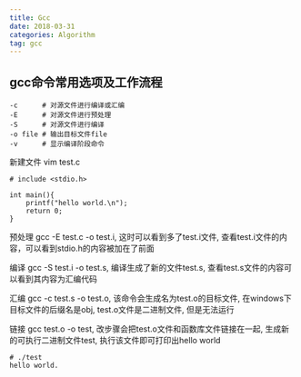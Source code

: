 ```yaml
---
title: Gcc
date: 2018-03-31
categories: Algorithm
tag: gcc
---
```


## gcc命令常用选项及工作流程
```
-c      # 对源文件进行编译或汇编
-E      # 对源文件进行预处理
-S      # 对源文件进行编译
-o file # 输出目标文件file
-v      # 显示编译阶段命令
```

新建文件 vim test.c   
``` 
# include <stdio.h>

int main(){
    printf("hello world.\n");
    return 0;
}
```
<!--more-->

预处理 gcc -E test.c -o test.i, 这时可以看到多了test.i文件, 查看test.i文件的内容，可以看到stdio.h的内容被加在了前面

编译 gcc -S test.i -o test.s, 编译生成了新的文件test.s, 查看test.s文件的内容可以看到其内容为汇编代码

汇编 gcc -c test.s -o test.o, 该命令会生成名为test.o的目标文件, 在windows下目标文件的后缀名是obj, test.o文件是二进制文件, 但是无法运行

链接 gcc test.o -o test, 改步骤会把test.o文件和函数库文件链接在一起, 生成新的可执行二进制文件test, 执行该文件即可打印出hello world

```
# ./test
hello world.
```



